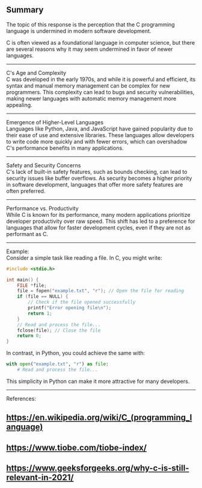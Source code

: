 ## Summary
The topic of this response is the perception that the C programming language is undermined in modern software development.

C is often viewed as a foundational language in computer science, but there are several reasons why it may seem undermined in favor of newer languages.

---

C's Age and Complexity  
C was developed in the early 1970s, and while it is powerful and efficient, its syntax and manual memory management can be complex for new programmers. This complexity can lead to bugs and security vulnerabilities, making newer languages with automatic memory management more appealing.

---

Emergence of Higher-Level Languages  
Languages like Python, Java, and JavaScript have gained popularity due to their ease of use and extensive libraries. These languages allow developers to write code more quickly and with fewer errors, which can overshadow C's performance benefits in many applications.

---

Safety and Security Concerns  
C's lack of built-in safety features, such as bounds checking, can lead to security issues like buffer overflows. As security becomes a higher priority in software development, languages that offer more safety features are often preferred.

---

Performance vs. Productivity  
While C is known for its performance, many modern applications prioritize developer productivity over raw speed. This shift has led to a preference for languages that allow for faster development cycles, even if they are not as performant as C.

---

Example:  
Consider a simple task like reading a file. In C, you might write:

```c
#include <stdio.h>

int main() {
    FILE *file;
    file = fopen("example.txt", "r"); // Open the file for reading
    if (file == NULL) {
        // Check if the file opened successfully
        printf("Error opening file\n");
        return 1;
    }
    // Read and process the file...
    fclose(file); // Close the file
    return 0;
}
```

In contrast, in Python, you could achieve the same with:

```python
with open("example.txt", "r") as file:
    # Read and process the file...
```

This simplicity in Python can make it more attractive for many developers.

---

References:  
## https://en.wikipedia.org/wiki/C_(programming_language)  
## https://www.tiobe.com/tiobe-index/  
## https://www.geeksforgeeks.org/why-c-is-still-relevant-in-2021/  